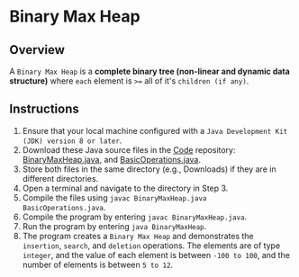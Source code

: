 # Binary Max Heap

## Overview 
A `Binary Max Heap` is a **complete binary tree (non-linear and dynamic data structure)** where `each` element is `>=` all of it's `children (if any)`.

## Instructions
1. Ensure that your local machine configured with a `Java Development Kit (JDK) version 8 or later`.
2. Download these Java source files in the [Code](https://github.com/shumarb/code/tree/main) repository: [BinaryMaxHeap.java](https://github.com/shumarb/code/tree/main/code/BinaryMaxHeap.java), and [BasicOperations.java](https://github.com/shumarb/code/tree/main/code/BasicOperations.java).
3. Store both files in the same directory (e.g., Downloads) if they are in different directories.
4. Open a terminal and navigate to the directory in Step 3.
5. Compile the files using `javac BinaryMaxHeap.java BasicOperations.java`.
6. Compile the program by entering `javac BinaryMaxHeap.java`.
7. Run the program by entering `java BinaryMaxHeap`.
8. The program creates a `Binary Max Heap` and demonstrates the `insertion`, `search`, and `deletion` operations. The elements are of type `integer`, and the value of each element is between `-100 to 100`, and the number of elements is between `5 to 12`.
